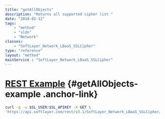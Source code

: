 ```yaml
---
title: "getAllObjects"
description: "Returns all supported cipher list "
date: "2018-02-12"
tags:
    - "method"
    - "sldn"
    - "Network"
classes:
    - "SoftLayer_Network_LBaaS_SSLCipher"
type: "reference"
layout: "method"
mainService : "SoftLayer_Network_LBaaS_SSLCipher"
---
```


# [REST Example](#getAllObjects-example) <a href="/article/rest/"><i class="fas fa-question"></i></a> {#getAllObjects-example .anchor-link} 
```bash
curl -g -u $SL_USER:$SL_APIKEY -X GET \
'https://api.softlayer.com/rest/v3.1/SoftLayer_Network_LBaaS_SSLCipher/getAllObjects'
```
